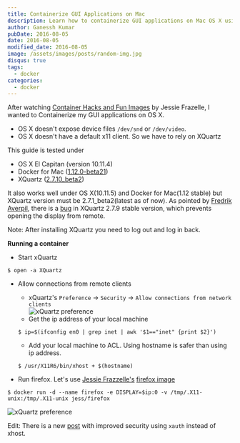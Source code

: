 ```yaml
---
title: Containerize GUI Applications on Mac
description: Learn how to containerize GUI applications on Mac OS X using Docker and XQuartz, with step-by-step instructions and troubleshooting tips.
author: Ganessh Kumar
pubDate: 2016-08-05
date: 2016-08-05
modified_date: 2016-08-05
image: /assets/images/posts/random-img.jpg
disqus: true
tags:
  - docker
categories:
  - docker
---
```


After watching [Container Hacks and Fun Images](https://www.youtube.com/watch?v=cYsVvV1aVss) by Jessie Frazelle, I wanted to Containerize my GUI applications on OS X.

* OS X doesn't expose device files `/dev/snd` or `/dev/video`.
* OS X doesn't have a default x11 client. So we have to rely on XQuartz

This guide is tested under

 * OS X El Capitan (version 10.11.4)
 * Docker for Mac ([1.12.0-beta21](https://docs.docker.com/docker-for-mac/))
 * XQuartz ([2.7.10_beta2](https://www.xquartz.org/releases/index.html))

It also works well under OS X(10.11.5) and Docker for Mac(1.12 stable) but XQuartz version must be 2.7.1_beta2(latest as of now). As pointed by [Fredrik Averpil](https://fredrikaverpil.github.io/blog/2016/07/31/docker-for-mac-and-gui-applications), there is a [bug](https://bugs.freedesktop.org/show_bug.cgi?id=95379) in XQuartz 2.7.9 stable version, which prevents opening the display from remote.

Note: After installing XQuartz you need to log out and log in back.

**Running a container**

* Start xQuartz  

```shell
$ open -a XQuartz
```

* Allow connections from remote clients  
  * xQuartz's `Preference` → `Security` → `Allow connections from network clients`  
![xQuartz preference](/assets/images/2016-08-05-docker-mac-gui-appications/xquartz_preference.png)
  * Get the ip address of your local machine  

  ```shell
  $ ip=$(ifconfig en0 | grep inet | awk '$1=="inet" {print $2}')
  ```

  * Add your local machine to ACL. Using hostname is safer than using ip address.

  ```shell
  $ /usr/X11R6/bin/xhost + $(hostname)
  ```

* Run firefox. Let's use [Jessie Frazzelle's](https://blog.jessfraz.com/) [firefox image](https://github.com/jfrazelle/dockerfiles/tree/master/firefox)  

```shell
$ docker run -d --name firefox -e DISPLAY=$ip:0 -v /tmp/.X11-unix:/tmp/.X11-unix jess/firefox
```

![xQuartz preference](/assets/images/2016-08-05-docker-mac-gui-appications/firefox_docker.png)

Edit: There is a new [post](/articles/2016-08-06-docker-mac-gui-applications-2) with improved security using `xauth` instead of xhost.
